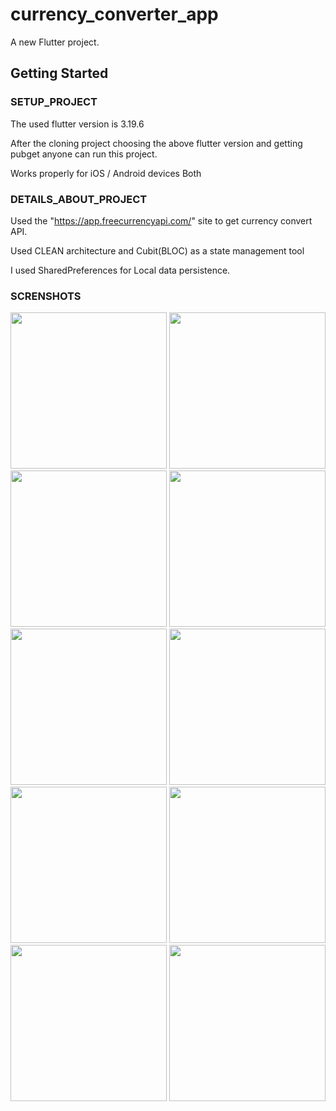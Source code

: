 # currency_converter_app

A new Flutter project.

## Getting Started


### SETUP_PROJECT

The used flutter version is 3.19.6

After the cloning project choosing the above flutter version and getting pubget anyone can run this project.

Works properly for iOS / Android devices Both


### DETAILS_ABOUT_PROJECT

Used the "https://app.freecurrencyapi.com/" site to get currency convert API.

Used CLEAN architecture and Cubit(BLOC) as a state management tool

I used SharedPreferences for Local data persistence.


### SCRENSHOTS

<img width="250" src="https://github.com/user-attachments/assets/fe44f142-2105-45ad-9b21-ce8f576a39b7">
<img width="250" src="https://github.com/user-attachments/assets/71ea60c5-ada6-4aa1-9c10-b20ba77b061a">
<img width="250" src="https://github.com/user-attachments/assets/8f6a9e9c-543d-45d3-8ea3-183dd9429f4e">
<img width="250" src="https://github.com/user-attachments/assets/c5a303a4-f7c4-4b39-ab3f-d6fac0584e97">
<img width="250" src="https://github.com/user-attachments/assets/dba6117b-6457-467a-b1e5-91cbc8ad83dd">
<img width="250" src="https://github.com/user-attachments/assets/287a2b82-b12b-44de-ab5a-075a63110cef">
<img width="250" src="https://github.com/user-attachments/assets/6829c66b-f999-4512-b6b0-c64a2df8af90">
<img width="250" src="https://github.com/user-attachments/assets/ebc9aa59-e601-411e-8146-99cfc31f670b">
<img width="250" src="https://github.com/user-attachments/assets/f45aaf99-ae15-4aa7-bbec-22c116b5164b">
<img width="250" src="https://github.com/user-attachments/assets/c6b7adfe-6234-4c23-bc1c-38c1345a12f2">










